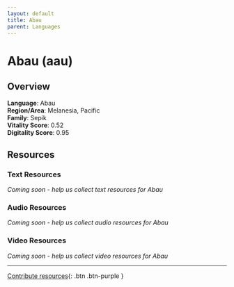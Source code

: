```yaml
---
layout: default
title: Abau
parent: Languages
---
```


# Abau (aau)

## Overview

**Language**: Abau  
**Region/Area**: Melanesia, Pacific  
**Family**: Sepik  
**Vitality Score**: 0.52  
**Digitality Score**: 0.95  

## Resources

### Text Resources
*Coming soon - help us collect text resources for Abau*

### Audio Resources
*Coming soon - help us collect audio resources for Abau*

### Video Resources
*Coming soon - help us collect video resources for Abau*

---

[Contribute resources](https://fairtrain.github.io/){: .btn .btn-purple }
